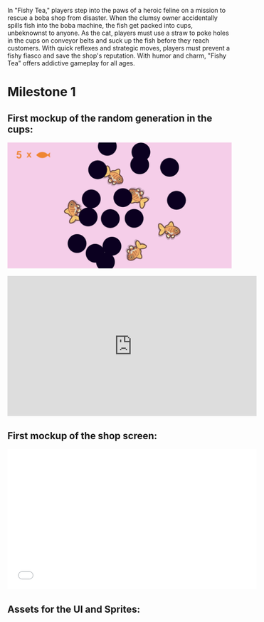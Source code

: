 In "Fishy Tea," players step into the paws of a heroic feline on a mission to rescue a boba shop from disaster. When the clumsy owner accidentally spills fish into the boba machine, the fish get packed into cups, unbeknownst to anyone. As the cat, players must use a straw to poke holes in the cups on conveyor belts and suck up the fish before they reach customers. With quick reflexes and strategic moves, players must prevent a fishy fiasco and save the shop's reputation. With humor and charm, "Fishy Tea" offers addictive gameplay for all ages.

# Milestone 1
## First mockup of the random generation in the cups:
![Mockup of the boba cup screen](<Assets/Cup Screen Mockup 1.png>)

<iframe width="560" height="315" src="https://www.youtube.com/embed/L1I021azl4Y?si=WtfJfZDbIE4jAbxF" title="YouTube video player" frameborder="0" allow="accelerometer; autoplay; clipboard-write; encrypted-media; gyroscope; picture-in-picture; web-share" referrerpolicy="strict-origin-when-cross-origin" allowfullscreen></iframe>

## First mockup of the shop screen:
<iframe width="560" height="315"
src="//youtu.be/RdLDSx53n0g" 
frameborder="0" 
allow="accelerometer; autoplay; encrypted-media; gyroscope; picture-in-picture" 
allowfullscreen></iframe>

## Assets for the UI and Sprites: